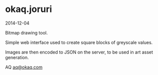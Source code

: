 okaq.joruri
===========
2014-12-04

Bitmap drawing tool.

Simple web interface used to create
square blocks of greyscale values.

Images are then encoded to JSON
on the server, to be used in 
art asset generation.

AQ <aq@okaq.com>

